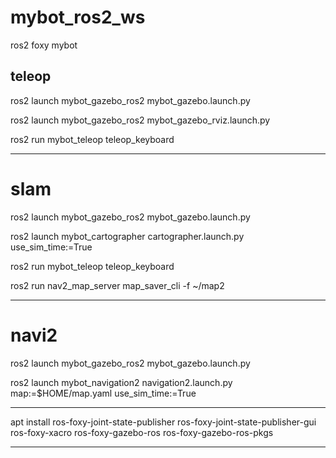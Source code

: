 # mybot_ros2_ws

ros2 foxy mybot

## teleop

ros2 launch mybot_gazebo_ros2 mybot_gazebo.launch.py

ros2 launch mybot_gazebo_ros2 mybot_gazebo_rviz.launch.py

ros2 run mybot_teleop teleop_keyboard

-----------------

# slam

ros2 launch mybot_gazebo_ros2 mybot_gazebo.launch.py

ros2 launch mybot_cartographer cartographer.launch.py use_sim_time:=True

ros2 run mybot_teleop teleop_keyboard

ros2 run nav2_map_server map_saver_cli -f ~/map2


-------------------

# navi2

ros2 launch mybot_gazebo_ros2 mybot_gazebo.launch.py

ros2 launch mybot_navigation2 navigation2.launch.py map:=$HOME/map.yaml use_sim_time:=True

-------------------------------------

apt install ros-foxy-joint-state-publisher ros-foxy-joint-state-publisher-gui ros-foxy-xacro ros-foxy-gazebo-ros ros-foxy-gazebo-ros-pkgs


---------------------------








